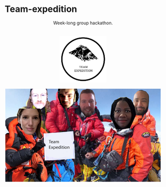 # Team-expedition

<div align="center">
Week-long group hackathon.
<br>
<br>
<br>
<img src="./images/logo-01.jpg" height=150px>
<br>
<br>
<img src="./images/teamexpedition.png" height=300px>
</div>
